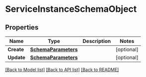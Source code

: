 # ServiceInstanceSchemaObject

## Properties

Name | Type | Description | Notes
------------ | ------------- | ------------- | -------------
**Create** | [**SchemaParameters**](SchemaParameters.md) |  | [optional] 
**Update** | [**SchemaParameters**](SchemaParameters.md) |  | [optional] 

[[Back to Model list]](../README.md#documentation-for-models) [[Back to API list]](../README.md#documentation-for-api-endpoints) [[Back to README]](../README.md)


